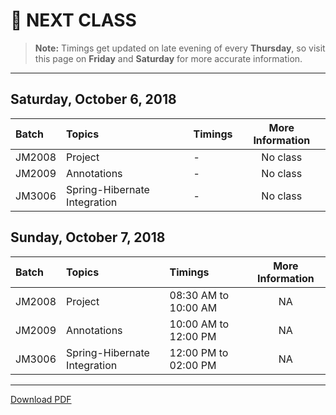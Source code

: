 # :date: NEXT CLASS
> **Note:** Timings get updated on late evening of every **Thursday**, so visit this page on **Friday** and **Saturday** for more accurate information.
---
## Saturday, October 6, 2018
| Batch     | Topics            | Timings                 | More Information|
|:----------|:------------------|:------------------------|:---------------:|
| JM2008    | Project                | -   | No class              |
| JM2009    | Annotations              | -   | No class              |
| JM3006    | Spring-Hibernate Integration         | -    | No class          |

## Sunday, October 7, 2018
| Batch     | Topics            | Timings                 | More Information|
|:----------|:------------------|:------------------------|:---------------:|
| JM2008    | Project   | 08:30 AM to 10:00 AM    | NA              |
| JM2009    | Annotations        | 10:00 AM to 12:00 PM    | NA              |
| JM3006    | Spring-Hibernate Integration   | 12:00 PM to 02:00 PM    | NA              |

---
[Download PDF](https://gitprint.com/WellnWill/quicklinks/blob/master/announcements/next-class.md)

